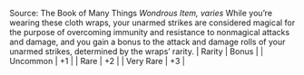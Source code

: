 Source: The Book of Many Things
*Wondrous Item, varies*
While you’re wearing these cloth wraps, your unarmed strikes are considered magical for the purpose of overcoming immunity and resistance to nonmagical attacks and damage, and you gain a bonus to the attack and damage rolls of your unarmed strikes, determined by the wraps’ rarity.
| Rarity | Bonus |
| Uncommon | +1 |
| Rare | +2 |
| Very Rare | +3 |